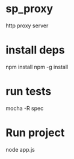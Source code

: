 sp_proxy
===========
http proxy server


install deps
===========
npm install
npm -g install


run tests
===========
mocha -R spec


Run project
===========
node app.js
